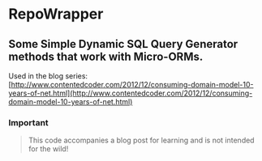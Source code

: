 RepoWrapper
====================

Some Simple Dynamic SQL Query Generator methods that work with Micro-ORMs.
---------------------

Used in the blog series: [http://www.contentedcoder.com/2012/12/consuming-domain-model-10-years-of-net.html](http://www.contentedcoder.com/2012/12/consuming-domain-model-10-years-of-net.html)

### Important

> This code accompanies a blog post for learning and is not intended for the wild!